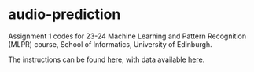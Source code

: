 # audio-prediction

Assignment 1 codes for 23-24 Machine Learning and Pattern Recognition (MLPR) course, School of Informatics, University of Edinburgh.

The instructions can be found [here](https://mlpr.inf.ed.ac.uk/2023/notes/as1_audio.html), with data available [here](https://media.inf.ed.ac.uk/teaching/courses/mlpr/data/amp_data.npz).
